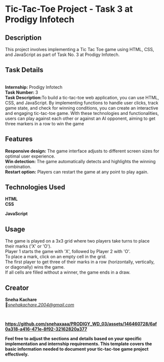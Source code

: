 <h1>Tic-Tac-Toe Project - Task 3 at Prodigy Infotech</h1>
<h2>Description</h2>
This project involves implementing a Tic Tac Toe game using HTML, CSS, and JavaScript as part of Task No. 3 at Prodigy Infotech.
<br>
<h2>Task Details</h2><br>
<b>Internship:</b> Prodigy Infotech<br>
    <b>Task Number: </b>3
<br>        <b>Task Description:</b>To build a tic-tac-toe web application, you can use HTML, CSS, and JavaScript. By implementing functions to handle user clicks, track game state, and check for winning conditions, you can create an interactive and engaging tic-tac-toe game. With these technologies and functionalities, users can play against each other or against an AI opponent, aiming to get three markers in a row to win the game
<h2>Features</h2>
<b>Responsive design:</b> The game interface adjusts to different screen sizes for optimal user experience.<br>
<b>Win detection: </b> The game automatically detects and highlights the winning combination.<br>
<b>Restart option:</b> Players can restart the game at any point to play again.<br>


<h2>Technologies Used</h2>
<b>HTML<br>
CSS<br>
  
JavaScript</b>

<h2>Usage</h2>
The game is played on a 3x3 grid where two players take turns to place their marks ('X' or 'O').<br>
Player 1 starts the game with 'X', followed by Player 2 with 'O'.<br>
To place a mark, click on an empty cell in the grid.<br>
The first player to get three of their marks in a row (horizontally, vertically, or diagonally) wins the game.<br>
If all cells are filled without a winner, the game ends in a draw.<br>

<h2>Creator</h2>
<b>Sneha Kachare</b> <br> 📧<i><u>snehakachare.2004@gmail.com</u></i>


<b><br>





https://github.com/snehaxaaa/PRODIGY_WD_03/assets/146460728/6af0a318-a416-471e-8f92-32162820a377




Feel free to adjust the sections and details based on your specific implementation and internship requirements. This template covers the basic information needed to document your tic-tac-toe game project effectively.<b>
